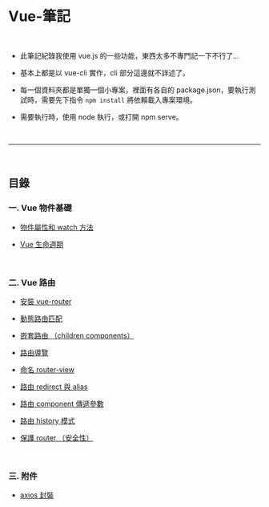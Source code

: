 # Vue-筆記

<br>

* 此筆記紀錄我使用 vue.js 的一些功能，東西太多不專門記一下不行了...

* 基本上都是以 vue-cli 實作，cli 部分這邊就不詳述了。

* 每一個資料夾都是單獨一個小專案，裡面有各自的 package.json，要執行測試時，需要先下指令 `npm install` 將依賴載入專案環境。

* 需要執行時，使用 node 執行，或打開 npm serve。

<br>

---

<br>

## 目錄

### 一. Vue 物件基礎

* [物件屬性和 watch 方法](./vue-basic/attrAndWatch.js)

* [Vue 生命週期](./vue-basic/lifecycle.js)

<br>

### 二. Vue 路由

* [安裝 vue-router](./vue-router/install.md)

* [動態路由匹配](./vue-router/routerMatch)

* [嵌套路由 （children components）](./vue-router/children)

* [路由導覽](./vue-router/nav)

* [命名 router-view](./vue-router/routerView)

* [路由 redirect 與 alias](./vue-router/redirectAndAlias)

* [路由 component 傳遞參數](./vue-router/passValue)

* [路由 history 模式](./vue-router/history)

* [保護 router （安全性）](./vue-router/security/README.md)

<br>

### 三. 附件

* [axios 封裝](./utils/axios/Api.js)